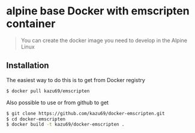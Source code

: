 alpine base Docker with emscripten container
====================

> You can create the docker image you need to develop in the Alpine Linux

Installation
-----

The easiest way to do this is to get from Docker registry

```sh
$ docker pull kazu69/emscripten
```

Also possible to use or from github to get

```sh
$ git clone https://github.com/kazu69/docker-emscripten.git
$ cd docker-emscripten
$ docker build -t kazu69/docker-emscripten .
```

